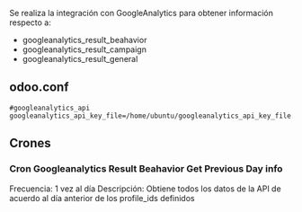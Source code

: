 Se realiza la integración con GoogleAnalytics para obtener información respecto a:

- googleanalytics_result_beahavior
- googleanalytics_result_campaign
- googleanalytics_result_general

## odoo.conf
```
#googleanalytics_api
googleanalytics_api_key_file=/home/ubuntu/googleanalytics_api_key_file.json
```

## Crones

### Cron Googleanalytics Result Beahavior Get Previous Day info

Frecuencia: 1 vez al día
Descripción: Obtiene todos los datos de la API de acuerdo al día anterior de los profile_ids definidos
